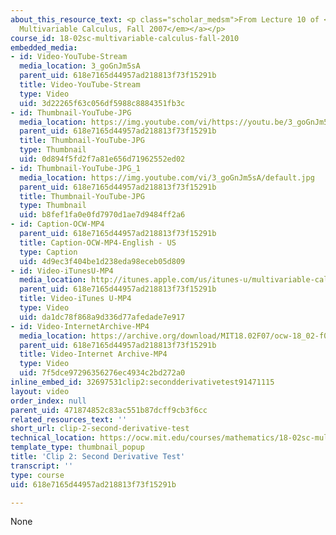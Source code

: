 ```yaml
---
about_this_resource_text: <p class="scholar_medsm">From Lecture 10 of <a href="http://ocw.mit.edu/courses/mathematics/18-02-multivariable-calculus-fall-2007/video-lectures/"><em>18.02
  Multivariable Calculus, Fall 2007</em></a></p>
course_id: 18-02sc-multivariable-calculus-fall-2010
embedded_media:
- id: Video-YouTube-Stream
  media_location: 3_goGnJm5sA
  parent_uid: 618e7165d44957ad218813f73f15291b
  title: Video-YouTube-Stream
  type: Video
  uid: 3d22265f63c056df5988c8884351fb3c
- id: Thumbnail-YouTube-JPG
  media_location: https://img.youtube.com/vi/https://youtu.be/3_goGnJm5sA/default.jpg
  parent_uid: 618e7165d44957ad218813f73f15291b
  title: Thumbnail-YouTube-JPG
  type: Thumbnail
  uid: 0d894f5fd2f7a81e656d71962552ed02
- id: Thumbnail-YouTube-JPG_1
  media_location: https://img.youtube.com/vi/3_goGnJm5sA/default.jpg
  parent_uid: 618e7165d44957ad218813f73f15291b
  title: Thumbnail-YouTube-JPG
  type: Thumbnail
  uid: b8fef1fa0e0fd7970d1ae7d9484ff2a6
- id: Caption-OCW-MP4
  parent_uid: 618e7165d44957ad218813f73f15291b
  title: Caption-OCW-MP4-English - US
  type: Caption
  uid: 4d9ec3f404be1d238eda98eceb05d809
- id: Video-iTunesU-MP4
  media_location: http://itunes.apple.com/us/itunes-u/multivariable-calculus-spring/id354869122
  parent_uid: 618e7165d44957ad218813f73f15291b
  title: Video-iTunes U-MP4
  type: Video
  uid: da1dc78f868a9d336d77afedade7e917
- id: Video-InternetArchive-MP4
  media_location: https://archive.org/download/MIT18.02F07/ocw-18_02-f07-lec10_300k.mp4
  parent_uid: 618e7165d44957ad218813f73f15291b
  title: Video-Internet Archive-MP4
  type: Video
  uid: 7f5dce97296356276ec4934c2bd272a0
inline_embed_id: 32697531clip2:secondderivativetest91471115
layout: video
order_index: null
parent_uid: 471874852c83ac551b87dcff9cb3f6cc
related_resources_text: ''
short_url: clip-2-second-derivative-test
technical_location: https://ocw.mit.edu/courses/mathematics/18-02sc-multivariable-calculus-fall-2010/2.-partial-derivatives/part-a-functions-of-two-variables-tangent-approximation-and-optimization/session-30-second-derivative-test/clip-2-second-derivative-test
template_type: thumbnail_popup
title: 'Clip 2: Second Derivative Test'
transcript: ''
type: course
uid: 618e7165d44957ad218813f73f15291b

---
```

None